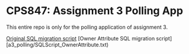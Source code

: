 CPS847: Assignment 3 Polling App
==============================

This entire repo is only for the polling application of assignment 3.

[Original SQL migration script](a3_polling/SQLScript_Original.txt)
[Owner Attribute SQL migration script][a3_polling/SQLScript_OwnerAttribute.txt)
